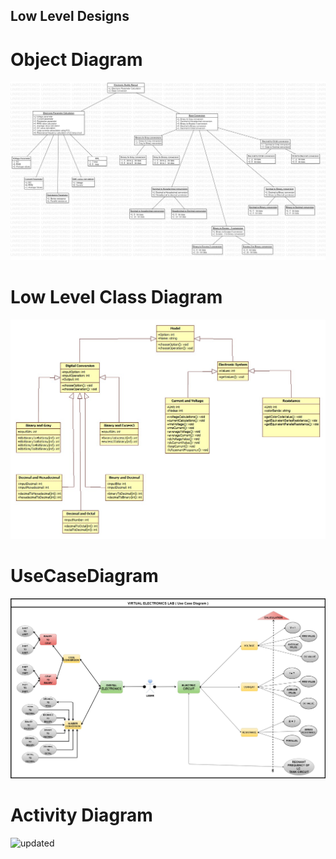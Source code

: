 ## Low Level Designs

# Object Diagram

![ObjectDiagram(LLD)](https://github.com/dilipkumar26/SDLC_12_Iconics/blob/0184ecba66c69f7db7d16909a5d844106768a8e4/2_Design/Low%20Level%20Design/ObjectDiagram1.jpg)

# Low Level Class Diagram

![ClassDiagram(LLD)](https://github.com/dilipkumar26/SDLC_12_Iconics/blob/main/2_Design/Low%20Level%20Design/iconics_uml_lowLevel.jpg)

# UseCaseDiagram

![UseCaseDiagram(LLD)](https://github.com/dilipkumar26/SDLC_12_Iconics/blob/main/2_Design/Low%20Level%20Design/UseCaseDiagram.jpg)

# Activity Diagram

![updated](https://user-images.githubusercontent.com/80695458/130591944-70e8ed71-6760-4ee8-8e5d-49157b02b5d2.jpg)
